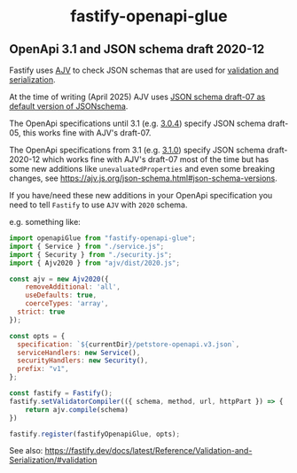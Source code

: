 <h1 align="center">fastify-openapi-glue</h1>

## OpenApi 3.1 and JSON schema draft 2020-12

Fastify uses [AJV](https://ajv.js.org/) to check JSON schemas that are used for
[validation and serialization](https://fastify.dev/docs/latest/Reference/Validation-and-Serialization/).

At the time of writing (April 2025) AJV uses [JSON schema draft-07 as default version of JSONschema](https://ajv.js.org/json-schema.html#json-schema-versions).

The OpenApi specifications until 3.1 (e.g. [3.0.4](https://spec.openapis.org/oas/v3.0.4.html#schema-object)) specify JSON schema draft-05, this works fine with AJV's draft-07.

The OpenApi specifications from 3.1 (e.g. [3.1.0](https://spec.openapis.org/oas/v3.1.0.html#schema-object)) specify JSON schema draft-2020-12 which works fine with AJV's draft-07 most of the time but has some new additions like `unevaluatedProperties` and even some breaking changes, see https://ajv.js.org/json-schema.html#json-schema-versions.

If you have/need these new additions in your OpenApi specification you need to tell `Fastify` to use `AJV` with `2020` schema.

e.g. something like:
```js
import openapiGlue from "fastify-openapi-glue";
import { Service } from "./service.js";
import { Security } from "./security.js";
import { Ajv2020 } from "ajv/dist/2020.js";

const ajv = new Ajv2020({
	removeAdditional: 'all',
	useDefaults: true,
	coerceTypes: 'array',
  strict: true
});

const opts = {
  specification: `${currentDir}/petstore-openapi.v3.json`,
  serviceHandlers: new Service(),
  securityHandlers: new Security(),
  prefix: "v1",
};

const fastify = Fastify();
fastify.setValidatorCompiler(({ schema, method, url, httpPart }) => {
	return ajv.compile(schema)
})

fastify.register(fastifyOpenapiGlue, opts);
```

See also: https://fastify.dev/docs/latest/Reference/Validation-and-Serialization/#validation

